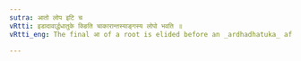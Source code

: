 ```yaml
---
sutra: आतो लोप इटि च
vRtti: इडादावार्द्धधातुके क्ङिति चाकारान्तस्याङ्गस्य लोपो भवति ॥
vRtti_eng: The final आ of a root is elided before an _ardhadhatuka_ affix with the augment इट् as well as when it begins with a vowel and has an indicatory क् or ङ् ॥

---
```

